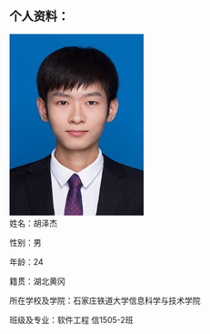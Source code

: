 ## 个人资料：
![image](https://github.com/qingchengyixiao/huzejie.github.io/blob/master/02.jpg)                                                      
姓名：胡泽杰                                        

性别：男

年龄：24

籍贯：湖北黄冈

所在学校及学院：石家庄铁道大学信息科学与技术学院

班级及专业：软件工程 信1505-2班
